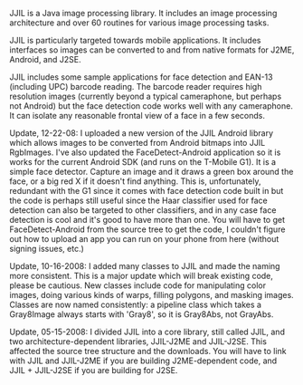 JJIL is a Java image processing library. It includes an image processing architecture and over 60 routines for various image processing tasks.

JJIL is particularly targeted towards mobile applications. It includes interfaces so images can be converted to and from native formats for J2ME, Android, and J2SE.

JJIL includes some sample applications for face detection and EAN-13 (including UPC) barcode reading. The barcode reader requires high resolution images (currently beyond a typical cameraphone, but perhaps not Android) but the face detection code works well with any cameraphone. It can isolate any reasonable frontal view of a face in a few seconds.

Update, 12-22-08: I uploaded a new version of the JJIL Android library which allows images to be converted from Android bitmaps into JJIL RgbImages. I've also updated the FaceDetect-Android application so it is works for the current Android SDK (and runs on the T-Mobile G1). It is a simple face detector. Capture an image and it draws a green box around the face, or a big red X if it doesn't find anything. This is, unfortunately, redundant with the G1 since it comes with face detection code built in but the code is perhaps still useful since the Haar classifier used for face detection can also be targeted to other classifiers, and in any case face detection is cool and it's good to have more than one. You will have to get FaceDetect-Android from the source tree to get the code, I couldn't figure out how to upload an app you can run on your phone from here (without signing issues, etc.)

Update, 10-16-2008: I added many classes to JJIL and made the naming more consistent. This is a major update which will break existing code, please be cautious. New classes include code for manipulating color images, doing various kinds of warps, filling polygons, and masking images. Classes are now named consistently: a pipeline class which takes a Gray8Image always starts with 'Gray8', so it is Gray8Abs, not GrayAbs.

Update, 05-15-2008: I divided JJIL into a core library, still called JJIL, and two architecture-dependent libraries, JJIL-J2ME and JJIL-J2SE. This affected the source tree structure and the downloads. You will have to link with JJIL and JJIL-J2ME if you are building J2ME-dependent code, and JJIL + JJIL-J2SE if you are building for J2SE.
